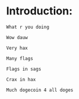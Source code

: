 Introduction:
=============
    What r you doing

    Wow dauw

    Very hax

    Many flags

    Flags in sags

    Crax in hax

    Much dogecoin 4 all doges
